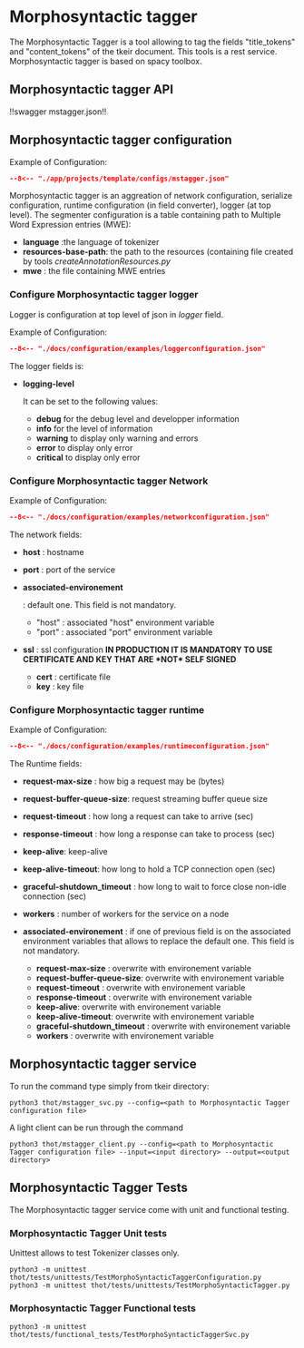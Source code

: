 # Morphosyntactic tagger

The Morphosyntactic Tagger is a tool allowing to tag the fields "title_tokens" and "content_tokens" of the tkeir document.
This tools is a rest service.
Morphosyntactic tagger is based on spacy toolbox.

## Morphosyntactic tagger API


!!swagger mstagger.json!!

## Morphosyntactic tagger configuration

Example of Configuration:

```json title="mstagger.json"
--8<-- "./app/projects/template/configs/mstagger.json"
```

Morphosyntactic tagger is an aggreation of network configuration, serialize configuration, runtime configuration (in field converter), logger (at top level).
The segmenter configuration is a table containing path to Multiple Word Expression entries (MWE):

- **language** :the language of tokenizer
- **resources-base-path**: the path to the resources (containing file created by tools *createAnnotationResources.py*
- **mwe** : the file containing MWE entries

### Configure Morphosyntactic tagger logger

Logger is configuration at top level of json in *logger* field.

Example of Configuration:

```json title="logger configuration"
--8<-- "./docs/configuration/examples/loggerconfiguration.json"
```

The logger fields is:

- **logging-level**

  It can be set to the following values:

  - **debug** for the debug level and developper information
  - **info** for the level of information
  - **warning** to display only warning and errors
  - **error** to display only error
  - **critical** to display only error

### Configure Morphosyntactic tagger Network

Example of Configuration:

```json title="network configuration"
--8<-- "./docs/configuration/examples/networkconfiguration.json"
```

The network fields:

- **host** : hostname

- **port** : port of the service

- **associated-environement**

  : default one. This field is not mandatory.

  - "host" : associated "host" environment variable
  - "port" : associated "port" environment variable

- **ssl** : ssl configuration **IN PRODUCTION IT IS MANDATORY TO USE CERTIFICATE AND KEY THAT ARE \*NOT\* SELF SIGNED**

  - **cert** : certificate file
  - **key** : key file


### Configure Morphosyntactic tagger runtime

Example of Configuration:

```json title="network configuration"
--8<-- "./docs/configuration/examples/runtimeconfiguration.json"
```

The Runtime fields:

- **request-max-size** : how big a request may be (bytes)

- **request-buffer-queue-size**: request streaming buffer queue size

- **request-timeout** : how long a request can take to arrive (sec)

- **response-timeout** : how long a response can take to process (sec)

- **keep-alive**: keep-alive

- **keep-alive-timeout**: how long to hold a TCP connection open (sec)

- **graceful-shutdown_timeout** : how long to wait to force close non-idle connection (sec)

- **workers** : number of workers for the service on a node

- **associated-environement** : if one of previous field is on the associated environment variables that allows to replace the  default one. This field is not mandatory.

  - **request-max-size** : overwrite with environement variable
  - **request-buffer-queue-size**: overwrite with environement variable
  - **request-timeout** : overwrite with environement variable
  - **response-timeout** : overwrite with environement variable
  - **keep-alive**: overwrite with environement variable
  - **keep-alive-timeout**: overwrite with environement variable
  - **graceful-shutdown_timeout** : overwrite with environement variable
  - **workers** : overwrite with environement variable

## Morphosyntactic tagger service

To run the command type simply from tkeir directory:

```shell
python3 thot/mstagger_svc.py --config=<path to Morphosyntactic Tagger configuration file>
```

A light client can be run through the command

```shell
python3 thot/mstagger_client.py --config=<path to Morphosyntactic Tagger configuration file> --input=<input directory> --output=<output directory>
```

## Morphosyntactic Tagger Tests

The Morphosyntactic tagger service come with unit and functional testing.

### Morphosyntactic Tagger Unit tests

Unittest allows to test Tokenizer classes only.

```shell
python3 -m unittest thot/tests/unittests/TestMorphoSyntacticTaggerConfiguration.py
python3 -m unittest thot/tests/unittests/TestMorphoSyntacticTagger.py
```

### Morphosyntactic Tagger Functional tests

```shell
python3 -m unittest thot/tests/functional_tests/TestMorphoSyntacticTaggerSvc.py
```
